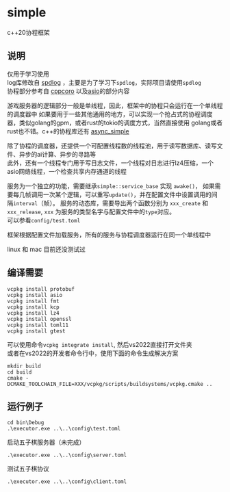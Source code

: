 # simple
c++20协程框架

## 说明
仅用于学习使用  
log库修改自 [spdlog](https://github.com/gabime/spdlog) ，主要是为了学习下`spdlog`，实际项目请使用`spdlog`  
协程部分参考自 [cppcoro](https://github.com/lewissbaker/cppcoro) 以及[asio](https://github.com/chriskohlhoff/asio)的部分内容  

游戏服务器的逻辑部分一般是单线程，因此，框架中的协程只会运行在一个单线程的调度器中
如果要用于一些其他通用的地方，可以实现一个抢占式的协程调度器，类似golang的gpm，或者rust的tokio的调度方式，当然直接使用
golang或者rust也不错。c++的协程库还有 [async_simple](https://github.com/alibaba/async_simple)

除了协程的调度器，还提供一个可配置线程数的线程池，用于读写数据库、读写文件、异步的ai计算、异步的寻路等  
此外，还有一个线程专门用于写日志文件，一个线程对日志进行lz4压缩，一个asio网络线程，一个检查共享内存通道的线程  

服务为一个独立的功能，需要继承`simple::service_base` 实现 `awake()`，
如果需要每几帧调用一次某个逻辑，可以重写`update()`，并在配置文件中设置调用的间隔`interval`（帧）。
服务的动态库，需要导出两个函数分别为 `xxx_create` 和 `xxx_release`, `xxx` 为服务的类型名字与配置文件中的`type`对应。  
可以参看`config/test.toml`

框架根据配置文件加载服务，所有的服务与协程调度器运行在同一个单线程中  

linux 和 mac 目前还没测试过

## 编译需要
```
vcpkg install protobuf
vcpkg install asio
vcpkg install fmt
vcpkg install kcp
vcpkg install lz4
vcpkg install openssl
vcpkg install toml11
vcpkg install gtest
```

可以使用命令`vcpkg integrate install`, 然后vs2022直接打开文件夹  
或者在vs2022的开发者命令行中，使用下面的命令生成解决方案
```
mkdir build
cd build
cmake -DCMAKE_TOOLCHAIN_FILE=XXX/vcpkg/scripts/buildsystems/vcpkg.cmake ..
```

## 运行例子
```
cd bin\Debug
.\executor.exe ..\..\config\test.toml
```

启动五子棋服务器（未完成）
```
.\executor.exe ..\..\config\server.toml
```

测试五子棋协议
```
.\executor.exe ..\..\config\client.toml
```